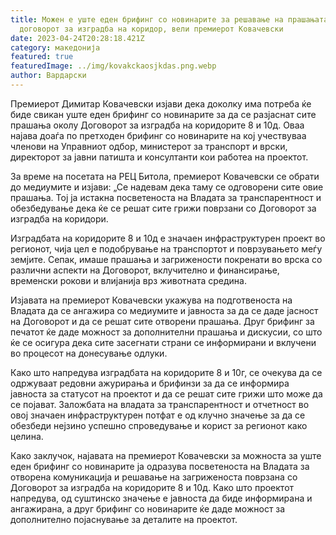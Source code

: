 ```yaml
---
title: Можен е уште еден брифинг со новинарите за решавање на прашањата за
  договорот за изградба на коридор, вели премиерот Ковачевски
date: 2023-04-24T20:28:18.421Z
category: македонија
featured: true
featuredImage: ../img/kovakckaosjkdas.png.webp
author: Вардарски
---
```


Премиерот Димитар Ковачевски изјави дека доколку има потреба ќе биде свикан уште еден брифинг со новинарите за да се разјаснат сите прашања околу Договорот за изградба на коридорите 8 и 10д. Оваа најава доаѓа по претходен брифинг со новинарите на кој учествуваа членови на Управниот одбор, министерот за транспорт и врски, директорот за јавни патишта и консултанти кои работеа на проектот.

За време на посетата на РЕЦ Битола, премиерот Ковачевски се обрати до медиумите и изјави: „Се надевам дека таму се одговорени сите овие прашања. Тој ја истакна посветеноста на Владата за транспарентност и обезбедување дека ќе се решат сите грижи поврзани со Договорот за изградба на коридори.

Изградбата на коридорите 8 и 10д е значаен инфраструктурен проект во регионот, чија цел е подобрување на транспортот и поврзувањето меѓу земјите. Сепак, имаше прашања и загрижености покренати во врска со различни аспекти на Договорот, вклучително и финансирање, временски рокови и влијанија врз животната средина.

Изјавата на премиерот Ковачевски укажува на подготвеноста на Владата да се ангажира со медиумите и јавноста за да се даде јасност на Договорот и да се решат сите отворени прашања. Друг брифинг за печатот ќе даде можност за дополнителни прашања и дискусии, со што ќе се осигура дека сите засегнати страни се информирани и вклучени во процесот на донесување одлуки.

Како што напредува изградбата на коридорите 8 и 10г, се очекува да се одржуваат редовни ажурирања и брифинзи за да се информира јавноста за статусот на проектот и да се решат сите грижи што може да се појават. Заложбата на владата за транспарентност и отчетност во овој значаен инфраструктурен потфат е од клучно значење за да се обезбеди нејзино успешно спроведување и корист за регионот како целина.

Како заклучок, најавата на премиерот Ковачевски за можноста за уште еден брифинг со новинарите ја одразува посветеноста на Владата за отворена комуникација и решавање на загриженоста поврзана со Договорот за изградба на коридорите 8 и 10д. Како што проектот напредува, од суштинско значење е јавноста да биде информирана и ангажирана, а друг брифинг со новинарите ќе даде можност за дополнително појаснување за деталите на проектот.
